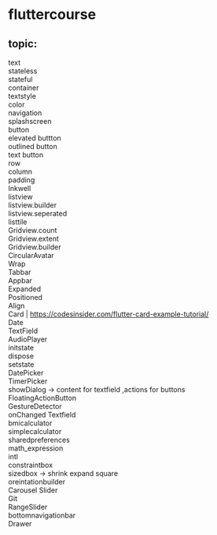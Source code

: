 # fluttercourse

## topic:<br />
text<br />
stateless<br />
stateful<br />
container<br />
textstyle<br />
color<br />
navigation<br />
splashscreen<br />
button<br />
  elevated buttton<br />
  outlined button<br />
  text button<br />
row<br />
column<br />
padding<br />
Inkwell<br />
listview<br />
listview.builder<br />
listview.seperated<br />
listtile<br />
Gridview.count<br />
Gridview.extent<br />
Gridview.builder<br />
CircularAvatar<br />
Wrap<br />
Tabbar<br />
Appbar<br />
Expanded<br />
Positioned<br />
Align<br />
Card | https://codesinsider.com/flutter-card-example-tutorial/ <br />
Date<br />
TextField<br />
AudioPlayer<br />
initstate<br />
dispose<br />
setstate<br />
DatePicker<br />
TimerPicker<br />
showDialog -> content for textfield ,actions for buttons<br />
FloatingActionButton<br />
GestureDetector<br />
onChanged Textfield<br />
bmicalculator<br />
simplecalculator<br />
sharedpreferences<br />
math_expression <br />
intl<br />
constraintbox<br />
sizedbox -> shrink expand square<br />
oreintationbuilder<br />
Carousel Slider <br />
Git <br />
RangeSlider <br />
bottomnavigationbar <br />
Drawer <br />

